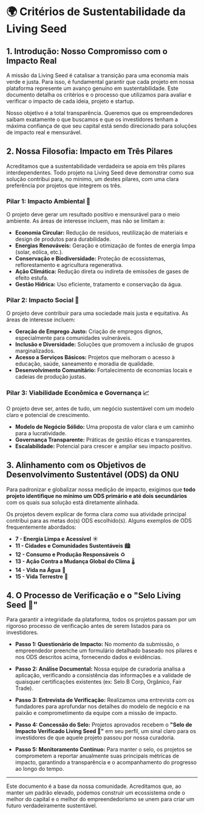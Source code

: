 # 🌍 Critérios de Sustentabilidade da Living Seed

## 1. Introdução: Nosso Compromisso com o Impacto Real

A missão da Living Seed é catalisar a transição para uma economia mais verde e justa. Para isso, é fundamental garantir que cada projeto em nossa plataforma represente um avanço genuíno em sustentabilidade. Este documento detalha os critérios e o processo que utilizamos para avaliar e verificar o impacto de cada ideia, projeto e startup.

Nosso objetivo é a total transparência. Queremos que os empreendedores saibam exatamente o que buscamos e que os investidores tenham a máxima confiança de que seu capital está sendo direcionado para soluções de impacto real e mensurável.

## 2. Nossa Filosofia: Impacto em Três Pilares

Acreditamos que a sustentabilidade verdadeira se apoia em três pilares interdependentes. Todo projeto na Living Seed deve demonstrar como sua solução contribui para, no mínimo, um destes pilares, com uma clara preferência por projetos que integrem os três.

### Pilar 1: Impacto Ambiental 🌳
O projeto deve gerar um resultado positivo e mensurável para o meio ambiente. As áreas de interesse incluem, mas não se limitam a:
* **Economia Circular:** Redução de resíduos, reutilização de materiais e design de produtos para durabilidade.
* **Energias Renováveis:** Geração e otimização de fontes de energia limpa (solar, eólica, etc.).
* **Conservação e Biodiversidade:** Proteção de ecossistemas, reflorestamento e agricultura regenerativa.
* **Ação Climática:** Redução direta ou indireta de emissões de gases de efeito estufa.
* **Gestão Hídrica:** Uso eficiente, tratamento e conservação da água.

### Pilar 2: Impacto Social 🤝
O projeto deve contribuir para uma sociedade mais justa e equitativa. As áreas de interesse incluem:
* **Geração de Emprego Justo:** Criação de empregos dignos, especialmente para comunidades vulneráveis.
* **Inclusão e Diversidade:** Soluções que promovem a inclusão de grupos marginalizados.
* **Acesso a Serviços Básicos:** Projetos que melhoram o acesso à educação, saúde, saneamento e moradia de qualidade.
* **Desenvolvimento Comunitário:** Fortalecimento de economias locais e cadeias de produção justas.

### Pilar 3: Viabilidade Econômica e Governança 📈
O projeto deve ser, antes de tudo, um negócio sustentável com um modelo claro e potencial de crescimento.
* **Modelo de Negócio Sólido:** Uma proposta de valor clara e um caminho para a lucratividade.
* **Governança Transparente:** Práticas de gestão éticas e transparentes.
* **Escalabilidade:** Potencial para crescer e ampliar seu impacto positivo.

## 3. Alinhamento com os Objetivos de Desenvolvimento Sustentável (ODS) da ONU

Para padronizar e globalizar nossa medição de impacto, exigimos que **todo projeto identifique no mínimo um ODS primário e até dois secundários** com os quais sua solução está diretamente alinhada.

Os projetos devem explicar de forma clara *como* sua atividade principal contribui para as metas do(s) ODS escolhido(s). Alguns exemplos de ODS frequentemente abordados:

* **7 - Energia Limpa e Acessível** ☀️
* **11 - Cidades e Comunidades Sustentáveis** 🏙️
* **12 - Consumo e Produção Responsáveis** ♻️
* **13 - Ação Contra a Mudança Global do Clima** 🌡️
* **14 - Vida na Água** 🐠
* **15 - Vida Terrestre** 🌲

## 4. O Processo de Verificação e o "Selo Living Seed 🌱"

Para garantir a integridade da plataforma, todos os projetos passam por um rigoroso processo de verificação antes de serem listados para os investidores.

* **Passo 1: Questionário de Impacto:** No momento da submissão, o empreendedor preenche um formulário detalhado baseado nos pilares e nos ODS descritos acima, fornecendo dados e evidências.

* **Passo 2: Análise Documental:** Nossa equipe de curadoria analisa a aplicação, verificando a consistência das informações e a validade de quaisquer certificações existentes (ex: Selo B Corp, Orgânico, Fair Trade).

* **Passo 3: Entrevista de Verificação:** Realizamos uma entrevista com os fundadores para aprofundar nos detalhes do modelo de negócio e na paixão e comprometimento da equipe com a missão de impacto.

* **Passo 4: Concessão do Selo:** Projetos aprovados recebem o **"Selo de Impacto Verificado Living Seed 🌱"** em seu perfil, um sinal claro para os investidores de que aquele projeto passou por nossa curadoria.

* **Passo 5: Monitoramento Contínuo:** Para manter o selo, os projetos se comprometem a reportar anualmente suas principais métricas de impacto, garantindo a transparência e o acompanhamento do progresso ao longo do tempo.

---

Este documento é a base da nossa comunidade. Acreditamos que, ao manter um padrão elevado, podemos construir um ecossistema onde o melhor do capital e o melhor do empreendedorismo se unem para criar um futuro verdadeiramente sustentável.
